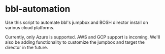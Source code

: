 # bbl-automation

Use this script to automate bbl's jumpbox and BOSH director install on various cloud platforms.

Currently, only Azure is supported. AWS and GCP support is incoming. We'll also be adding functionality to customize the jumpbox and target the director in the future.
